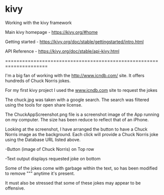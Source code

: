 # kivy
Working with the kivy framework


Main kivy homepage - https://kivy.org/#home

Getting started - https://kivy.org/doc/stable/gettingstarted/intro.html

API Reference - https://kivy.org/doc/stable/api-kivy.html

=====================================================================

I'm a big fan of working with the http://www.icndb.com/ site.
It offers hundreds of Chuck Norris jokes.


For my first kivy project I used the www.icndb.com site to request the jokes 


The chuck.jpg was taken with a google search.  The search was filtered using the tools for open
share license.

The ChuckAppScreenshot.png file is a screenshot image of the App running on my computer.
The size has been reduce to reflect that of an iPhone.



Looking at the screenshot, I have arranged the button to have a Chuck Norris image as the background.
Each click will provide a Chuck Norris joke using the Database URL listed above.

-Button (image of Chuck Norris) on Top row

-Text output displays requested joke on bottom

Some of the jokes come with garbage within the text, so has been modified to remove "&quot;" anytime it's
present.  

It must also be stressed that some of these jokes may appear to be offensive.  
